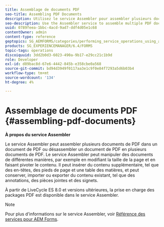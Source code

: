 ```yaml
---
title: Assemblage de documents PDF
seo-title: Assembling PDF Documents
description: Utilisez le service Assembler pour assembler plusieurs documents de PDF dans un document de PDF ou désassembler un document de PDF en plusieurs documents de PDF.
seo-description: Use the Assembler service to assemble multiple PDF documents into one PDF document or disassemble one PDF document into multiple PDF documents.
uuid: 0789feea-1bbc-4acd-9ad7-ddf4d05e1c68
contentOwner: admin
content-type: reference
geptopics: SG_AEMFORMS/categories/performing_service_operations_using_apis
products: SG_EXPERIENCEMANAGER/6.4/FORMS
topic-tags: operations
discoiquuid: 3dd2b0d3-6023-490a-9b17-e29cc21c1b9d
role: Developer
exl-id: d89bac8d-67e6-4442-845b-e358cbe0a568
source-git-commit: bd94d3949f0117aa3e1c9f0e84f7293a5d6b03b4
workflow-type: tm+mt
source-wordcount: '134'
ht-degree: 4%

---
```


# Assemblage de documents PDF {#assembling-pdf-documents}

**À propos du service Assembler**

Le service Assembler peut assembler plusieurs documents de PDF dans un document de PDF ou désassembler un document de PDF en plusieurs documents de PDF. Le service Assembler peut manipuler des documents de différentes manières, par exemple en modifiant la taille de la page et en faisant pivoter le contenu. Il peut insérer du contenu supplémentaire, tel que des en-têtes, des pieds de page et une table des matières, et peut conserver, importer ou exporter du contenu existant, tel que des annotations, des pièces jointes et des signets.

À partir de LiveCycle ES 8.0 et versions ultérieures, la prise en charge des packages PDF est disponible dans le service Assembler.

>[!NOTE]
>
>Pour plus d’informations sur le service Assembler, voir [Référence des services pour AEM Forms](https://www.adobe.com/go/learn_aemforms_services_63).
